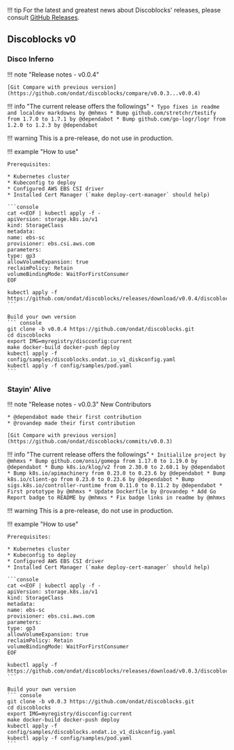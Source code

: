 !!! tip 
    For the latest and greatest news about Discoblocks' releases, please consult [GitHub Releases](https://github.com/ondat/discoblocks/releases).

## **Discoblocks v0** 

### Disco Inferno
!!! note "Release notes - v0.0.4"

    [Git Compare with previous version](https://github.com/ondat/discoblocks/compare/v0.0.3...v0.0.4)
 
!!! info "The current release offers the followings"
    ```
    * Typo fixes in readme and localdev markdowns by @mhmxs
    * Bump github.com/stretchr/testify from 1.7.0 to 1.7.1 by @dependabot
    * Bump github.com/go-logr/logr from 1.2.0 to 1.2.3 by @dependabot
    ```

!!! warning
    This is a pre-release, do not use in production.

!!! example "How to use"

    Prerequisites:

    * Kubernetes cluster
    * Kubeconfig to deploy
    * Configured AWS EBS CSI driver
    * Installed Cert Manager (`make deploy-cert-manager` should help)

    ```console
    cat <<EOF | kubectl apply -f -
    apiVersion: storage.k8s.io/v1
    kind: StorageClass
    metadata:
    name: ebs-sc
    provisioner: ebs.csi.aws.com
    parameters:
    type: gp3
    allowVolumeExpansion: true
    reclaimPolicy: Retain
    volumeBindingMode: WaitForFirstConsumer
    EOF

    kubectl apply -f https://github.com/ondat/discoblocks/releases/download/v0.0.4/discoblocks_v0.0.4.yaml
    ```

    Build your own version
    ``` console
    git clone -b v0.0.4 https://github.com/ondat/discoblocks.git
    cd discoblocks
    export IMG=myregistry/discconfig:current
    make docker-build docker-push deploy
    kubectl apply -f config/samples/discoblocks.ondat.io_v1_diskconfig.yaml
    kubectl apply -f config/samples/pod.yaml
    ```

### Stayin' Alive
!!! note "Release notes - v0.0.3"
    New Contributors

    * @dependabot made their first contribution 
    * @rovandep made their first contribution

    [Git Compare with previous version](https://github.com/ondat/discoblocks/commits/v0.0.3)
 
!!! info "The current release offers the followings"
    ```
    * Initialilze project by @mhmxs
    * Bump github.com/onsi/gomega from 1.17.0 to 1.19.0 by @dependabot
    * Bump k8s.io/klog/v2 from 2.30.0 to 2.60.1 by @dependabot
    * Bump k8s.io/apimachinery from 0.23.0 to 0.23.6 by @dependabot
    * Bump k8s.io/client-go from 0.23.0 to 0.23.6 by @dependabot
    * Bump sigs.k8s.io/controller-runtime from 0.11.0 to 0.11.2 by @dependabot
    * First prototype by @mhmxs
    * Update Dockerfile by @rovandep
    * Add Go Report badge to README by @mhmxs
    * Fix badge links in readme by @mhmxs
    ```

!!! warning
    This is a pre-release, do not use in production.

!!! example "How to use"

    Prerequisites:

    * Kubernetes cluster
    * Kubeconfig to deploy
    * Configured AWS EBS CSI driver
    * Installed Cert Manager (`make deploy-cert-manager` should help)

    ```console
    cat <<EOF | kubectl apply -f -
    apiVersion: storage.k8s.io/v1
    kind: StorageClass
    metadata:
    name: ebs-sc
    provisioner: ebs.csi.aws.com
    parameters:
    type: gp3
    allowVolumeExpansion: true
    reclaimPolicy: Retain
    volumeBindingMode: WaitForFirstConsumer
    EOF

    kubectl apply -f https://github.com/ondat/discoblocks/releases/download/v0.0.3/discoblocks_v0.0.3.yaml
    ```

    Build your own version
    ``` console
    git clone -b v0.0.3 https://github.com/ondat/discoblocks.git
    cd discoblocks
    export IMG=myregistry/discconfig:current
    make docker-build docker-push deploy
    kubectl apply -f config/samples/discoblocks.ondat.io_v1_diskconfig.yaml
    kubectl apply -f config/samples/pod.yaml
    ```